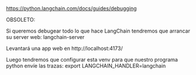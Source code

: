 https://python.langchain.com/docs/guides/debugging


OBSOLETO:

Si queremos debugear todo lo que hace LangChain tendremos que arrancar su server web:
langchain-server

Levantará una app web en http://localhost:4173/

Luego tendremos que configurar esta venv para que nuestro programa python envíe las trazas:
export LANGCHAIN_HANDLER=langchain
